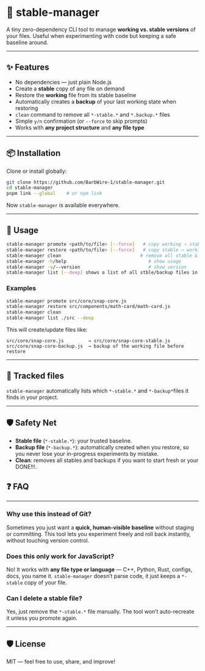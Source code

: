 # 📘 stable-manager

A tiny zero-dependency CLI tool to manage **working vs. stable versions** of your files.
Useful when experimenting with code but keeping a safe baseline around.

---

## ✨ Features
- No dependencies — just plain Node.js
- Create a **stable** copy of any file on demand
- Restore the **working** file from its stable baseline
- Automatically creates a **backup** of your last working state when restoring
- `clean` command to remove all `*-stable.*` and `*.backup.*` files
- Simple `y/n` confirmation (or `--force` to skip prompts)
- Works with **any project structure** and **any file type**

---

## 📦 Installation

Clone or install globally:

```sh
git clone https://github.com/BarbWire-1/stable-manager.git
cd stable-manager
pnpm link --global    # or npm link
```

Now `stable-manager` is available everywhere.

---

## 🚀 Usage

```sh
stable-manager promote <path/to/file> [--force]   # copy working → stable
stable-manager restore <path/to/file> [--force]   # copy stable → working (creates backup of current working file)
stable-manager clean                             # remove all stable & backup files
stable-manager -h/help                              # show usage
stable-manager -v/--version                         # show version
stable-manager list [--deep] shows a list of all stble/backup files in folder -> project

```

### Examples

```sh
stable-manager promote src/core/snap-core.js
stable-manager restore src/components/math-card/math-card.js
stable-manager clean
stable-manager list ./src --deep


```

This will create/update files like:

```
src/core/snap-core.js         → src/core/snap-core-stable.js
src/core/snap-core-backup.js  → backup of the working file before restore

```

---

## 📂 Tracked files

`stable-manager` automatically lists which `*-stable.*` and `*-backup*`files it finds in your project.

---

## 🛡️ Safety Net

- **Stable file** (`*-stable.*`): your trusted baseline.
- **Backup file** (`*-backup.*`): automatically created when you restore, so you never lose your in-progress experiments by mistake.
- **Clean**: removes all stables and backups if you want to start fresh or your DONE!!!.

## ❓ FAQ

---
### Why use this instead of Git?
Sometimes you just want a **quick, human-visible baseline** without staging or committing.
This tool lets you experiment freely and roll back instantly, without touching version control.

### Does this only work for JavaScript?
No! It works with **any file type or language** — C++, Python, Rust, configs, docs, you name it.
`stable-manager` doesn’t parse code, it just keeps a `*-stable` copy of your file.

### Can I delete a stable file?
Yes, just remove the `*-stable.*` file manually. The tool won’t auto-recreate it unless you promote again.

---

## 🛡️ License

MIT — feel free to use, share, and improve!
